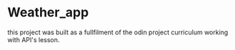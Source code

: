 # Weather_app
this project was built as a fullfilment of the odin project curriculum working with API's lesson.